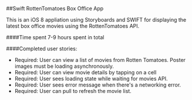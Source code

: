 ##Swift RottenTomatoes Box Office App

This is an iOS 8 appliation using Storyboards and SWIFT for displaying the latest box office movies using the RottenTomatoes API.

####Time spent
7-9 hours spent in total

####Completed user stories:

  * Required: User can view a list of movies from Rotten Tomatoes. Poster images must be loading asynchronously.
  * Required: User can view movie details by tapping on a cell
  * Required: User sees loading state while waiting for movies API.
  * Required: User sees error message when there's a networking error.
  * Required: User can pull to refresh the movie list.

